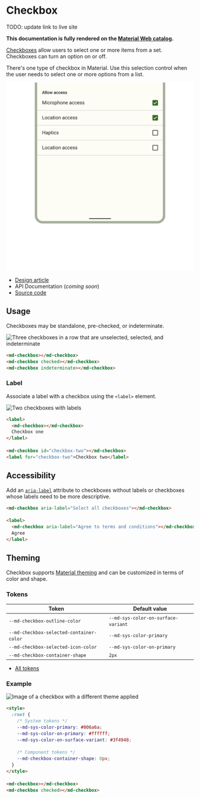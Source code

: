 <!-- catalog-only-start --><!-- ---
name: Checkbox
dirname: checkbox
-----><!-- catalog-only-end -->

<catalog-component-header>
<catalog-component-header-title slot="title">

# Checkbox

<!--*
# Document freshness: For more information, see go/fresh-source.
freshness: { owner: 'emarquez' reviewed: '2023-05-03' }
tag: 'docType:reference'
*-->

<!-- github-only-start -->

<!-- go/md-checkbox -->

<!-- [TOC] -->

TODO: update link to live site

**This documentation is fully rendered on the
[Material Web catalog](https://github.com/material-components/material-web/tree/main)<!-- {.external} -->.**

<!-- github-only-end -->

[Checkboxes](https://m3.material.io/components/checkbox)<!-- {.external} --> allow users
to select one or more items from a set. Checkboxes can turn an option on or off.

There's one type of checkbox in Material. Use this selection control when the
user needs to select one or more options from a list.

</catalog-component-header-title>

<img
    class="hero"
    src="images/checkbox/hero.png"
    alt="A list of burger additions represented with checkboxes"
    title="Checkboxes in a list of items.">

</catalog-component-header>

*   [Design article](https://m3.material.io/components/checkbox) <!-- {.external} -->
*   API Documentation (*coming soon*)
*   [Source code](https://github.com/material-components/material-web/tree/main/checkbox)
    <!-- {.external} -->

<!-- catalog-only-start -->

<!--

## Interactive Demo

{% playgroundexample dirname=dirname %}

-->

<!-- catalog-only-end -->

## Usage

Checkboxes may be standalone, pre-checked, or indeterminate.

<!-- github-only-start -->

![Three checkboxes in a row that are unselected, selected, and indeterminate](images/checkbox/usage.png "Unselected, selected, and indeterminate checkboxes.")

<!-- github-only-end -->
<!-- catalog-only-start -->

<!--

<div class="figure-wrapper">
  <figure
      style="justify-content:center;"
      aria-label="Three checkboxes in a row that are unselected, selected, and indeterminate">
    <md-checkbox></md-checkbox>
    <md-checkbox checked></md-checkbox>
    <md-checkbox indeterminate></md-checkbox>
  </figure>
</div>

-->

<!-- catalog-only-end -->

```html
<md-checkbox></md-checkbox>
<md-checkbox checked></md-checkbox>
<md-checkbox indeterminate></md-checkbox>
```

### Label

Associate a label with a checkbox using the `<label>` element.

<!-- github-only-start -->

![Two checkboxes with labels](images/checkbox/usage-label.png "Labeled checkboxes.")

<!-- github-only-end -->
<!-- catalog-only-start -->

<!--

<div class="figure-wrapper">
  <figure
      style="justify-content:center;align-items:center;"
      aria-label="Two checkboxes with labels">
    <label style="display:flex;align-items:center;">
      <md-checkbox></md-checkbox>
      Checkbox one
    </label>
    <md-checkbox id="checkbox-two"></md-checkbox>
    <label for="checkbox-two">Checkbox two</label>
  </figure>
</div>

-->

<!-- catalog-only-end -->

```html
<label>
  <md-checkbox></md-checkbox>
  Checkbox one
</label>

<md-checkbox id="checkbox-two"></md-checkbox>
<label for="checkbox-two">Checkbox two</label>
```

## Accessibility

Add an
[`aria-label`](https://developer.mozilla.org/en-US/docs/Web/Accessibility/ARIA/Attributes/aria-label)<!-- {.external} -->
attribute to checkboxes without labels or checkboxes whose labels need to be
more descriptive.

```html
<md-checkbox aria-label="Select all checkboxes"></md-checkbox>

<label>
  <md-checkbox aria-label="Agree to terms and conditions"></md-checkbox>
  Agree
</label>
```

## Theming

Checkbox supports [Material theming](../theming.md) and can be customized in
terms of color and shape.

### Tokens

Token                                    | Default value
---------------------------------------- | -----------------------------------
`--md-checkbox-outline-color`            | `--md-sys-color-on-surface-variant`
`--md-checkbox-selected-container-color` | `--md-sys-color-primary`
`--md-checkbox-selected-icon-color`      | `--md-sys-color-on-primary`
`--md-checkbox-container-shape`          | `2px`

*   [All tokens](https://github.com/material-components/material-web/blob/main/tokens/_md-comp-checkbox.scss)
    <!-- {.external} -->

### Example

<!-- github-only-start -->

![Image of a checkbox with a different theme applied](images/checkbox/theming.png "Checkbox theming example.")

<!-- github-only-end -->
<!-- catalog-only-start -->

<!--

<div class="figure-wrapper">
  <figure
      style="justify-content:center;align-items:center;"
      class="styled-example"
      aria-label="Image of a checkbox with a different theme applied">
  <style>
    .styled-example {
      background-color: white;
      border-radius: 28px;
      /* System tokens */
      --md-sys-color-primary: #006a6a;
      --md-sys-color-on-primary: #ffffff;
      --md-sys-color-on-surface-variant: #3f4948;
      /* Component tokens */
      --md-checkbox-container-shape: 0px;
    }
  </style>

<md-checkbox></md-checkbox>
<md-checkbox checked></md-checkbox>

  </figure>
</div>

-->

<!-- catalog-only-end -->

```html
<style>
  :root {
    /* System tokens */
    --md-sys-color-primary: #006a6a;
    --md-sys-color-on-primary: #ffffff;
    --md-sys-color-on-surface-variant: #3f4948;

    /* Component tokens */
    --md-checkbox-container-shape: 0px;
  }
</style>

<md-checkbox></md-checkbox>
<md-checkbox checked></md-checkbox>
```
